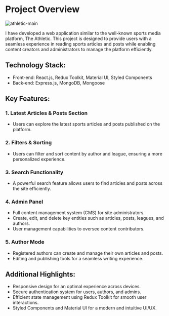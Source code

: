 # Project Overview

![athletic-main](https://github.com/user-attachments/assets/6045e280-8c29-4d44-8118-d077c13e4cb9)

I have developed a web application similar to the well-known sports media platform, The Athletic. This project is designed to provide users with a seamless experience in reading sports articles and posts while enabling content creators and administrators to manage the platform efficiently.

## Technology Stack:
- Front-end: React.js, Redux Toolkit, Material UI, Styled Components
- Back-end: Express.js, MongoDB, Mongoose

## Key Features:

### 1. Latest Articles & Posts Section
- Users can explore the latest sports articles and posts published on the platform.

### 2. Filters & Sorting
- Users can filter and sort content by author and league, ensuring a more personalized experience.

### 3. Search Functionality
- A powerful search feature allows users to find articles and posts across the site efficiently.

### 4. Admin Panel
- Full content management system (CMS) for site administrators.
- Create, edit, and delete key entities such as articles, posts, leagues, and authors.
- User management capabilities to oversee content contributors.

### 5. Author Mode
- Registered authors can create and manage their own articles and posts.
- Editing and publishing tools for a seamless writing experience.

## Additional Highlights:
- Responsive design for an optimal experience across devices.
- Secure authentication system for users, authors, and admins.
- Efficient state management using Redux Toolkit for smooth user interactions.
- Styled Components and Material UI for a modern and intuitive UI/UX.
